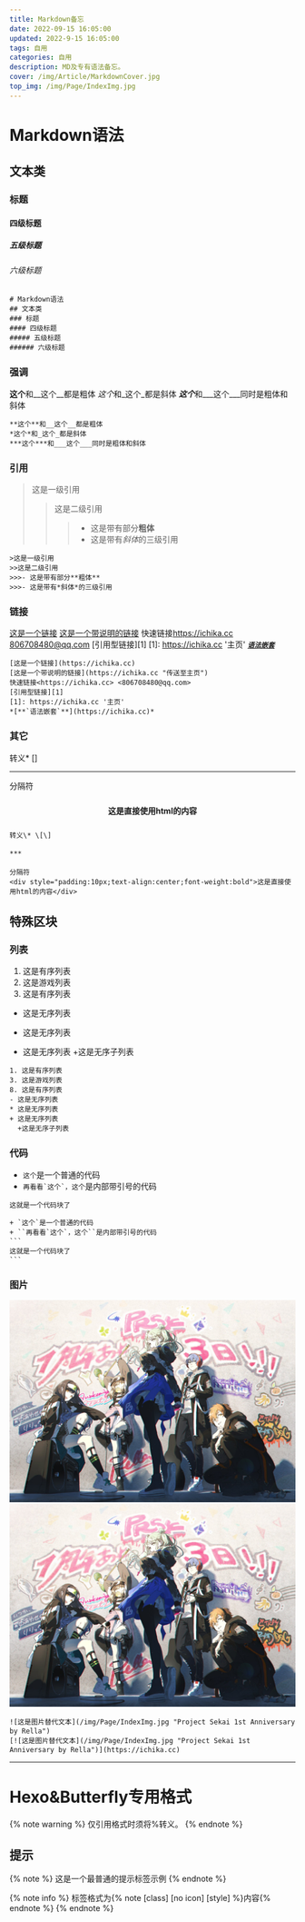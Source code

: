 ```yaml
---
title: Markdown备忘
date: 2022-09-15 16:05:00
updated: 2022-9-15 16:05:00
tags: 自用
categories: 自用
description: MD及专有语法备忘。
cover: /img/Article/MarkdownCover.jpg
top_img: /img/Page/IndexImg.jpg
---
```

# Markdown语法
## 文本类
### 标题
#### 四级标题
##### 五级标题
###### 六级标题
```
# Markdown语法
## 文本类
### 标题
#### 四级标题
##### 五级标题
###### 六级标题
```

### 强调
**这个**和__这个__都是粗体
*这个*和_这个_都是斜体
***这个***和___这个___同时是粗体和斜体
```
**这个**和__这个__都是粗体
*这个*和_这个_都是斜体
***这个***和___这个___同时是粗体和斜体
```

### 引用
>这是一级引用
>>这是二级引用
>>>- 这是带有部分**粗体**
>>>- 这是带有*斜体*的三级引用
```
>这是一级引用
>>这是二级引用
>>>- 这是带有部分**粗体**
>>>- 这是带有*斜体*的三级引用
```

### 链接
[这是一个链接](https://ichika.cc)
[这是一个带说明的链接](https://ichika.cc "传送至主页")
快速链接<https://ichika.cc> <806708480@qq.com>
[引用型链接][1]
[1]: https://ichika.cc '主页'
*[**`语法嵌套`**](https://ichika.cc)*
```
[这是一个链接](https://ichika.cc)
[这是一个带说明的链接](https://ichika.cc "传送至主页")
快速链接<https://ichika.cc> <806708480@qq.com>
[引用型链接][1]
[1]: https://ichika.cc '主页'
*[**`语法嵌套`**](https://ichika.cc)*
```

### 其它
转义\* \[\]

***

分隔符
<div style="padding:10px;text-align:center;font-weight:bold">这是直接使用html的内容</div>

```
转义\* \[\]

***

分隔符
<div style="padding:10px;text-align:center;font-weight:bold">这是直接使用html的内容</div>
```

## 特殊区块
### 列表
1. 这是有序列表
3. 这是游戏列表
8. 这是有序列表
- 这是无序列表
* 这是无序列表
+ 这是无序列表
  +这是无序子列表
```
1. 这是有序列表
3. 这是游戏列表
8. 这是有序列表
- 这是无序列表
* 这是无序列表
+ 这是无序列表
  +这是无序子列表
```

### 代码
+ `这个`是一个普通的代码
+ ``再看看`这个`，这个``是内部带引号的代码
```
这就是一个代码块了
```
````
+ `这个`是一个普通的代码
+ ``再看看`这个`，这个``是内部带引号的代码
```
这就是一个代码块了
```
````

### 图片
![这是图片替代文本](/img/Page/IndexImg.jpg "Project Sekai 1st Anniversary by Rella")
[![这是图片替代文本](/img/Page/IndexImg.jpg "Project Sekai 1st Anniversary by Rella")](https://ichika.cc)
```
![这是图片替代文本](/img/Page/IndexImg.jpg "Project Sekai 1st Anniversary by Rella")
[![这是图片替代文本](/img/Page/IndexImg.jpg "Project Sekai 1st Anniversary by Rella")](https://ichika.cc)
```

***

# Hexo&Butterfly专用格式
{% note warning %}
仅引用格式时须将%转义。
{% endnote %}
## 提示
{% note %}
这是一个最普通的提示标签示例
{% endnote %}

{% note info %}
标签格式为{\% note \[class\] \[no icon\] \[style\] \%}内容{\% endnote \%}
{% endnote %}

